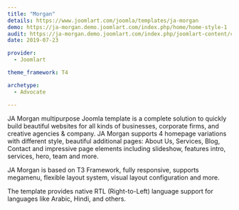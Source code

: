 ```yaml
---
title: "Morgan"
details: https://www.joomlart.com/joomla/templates/ja-morgan
demo: https://ja-morgan.demo.joomlart.com/index.php/home/home-style-1
audit: https://ja-morgan.demo.joomlart.com/index.php/joomlart-content/category-blog
date: 2019-07-23

provider:
  - Joomlart

theme_framework: T4

archetype:
  - Advocate

---
```


JA Morgan multipurpose Joomla template is a complete solution to quickly build beautiful websites for all kinds of businesses, corporate firms, and creative agencies & company. JA Morgan supports 4 homepage variations with different style, beautiful additional pages: About Us, Services, Blog, Contact and impressive page elements including slideshow, features intro, services, hero, team and more.

JA Morgan is based on T3 Framework, fully responsive, supports megamenu, flexible layout system, visual layout configuration and more.

The template provides native RTL (Right-to-Left) language support for languages like Arabic, Hindi, and others.